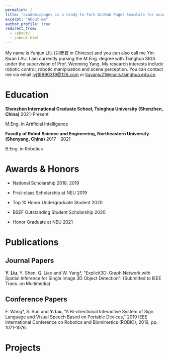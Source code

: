 ```yaml
---
permalink: /
title: "academicpages is a ready-to-fork GitHub Pages template for academic personal websites"
excerpt: "About me"
author_profile: true
redirect_from: 
  - /about/
  - /about.html
---
```


My name is Yanjun LIU (刘彦君 in Chinese) and you can also call me Yin-Kwan LAU. I am currently pursing the M.Eng. degree with Tsinghua SIGS under the supervision of Prof. Wenming Yang. My research interests include robotic control, robotic manipluation and scene perception. You can contact me via email lyj19990319@126.com or liuyanju21@mails.tsinghua.edu.cn.

Education
======
**Shenzhen International Graduate School, Tsinghua University (Shenzhen, China)**            2021-Present

M.Eng. in Artificial Intelligence

**Faculty of Robot Science and Engineering, Northeastern University (Shenyang, China)**            2017 - 2021

B.Eng. in Robotics

Awards & Honors
======
* National Scholarship    2018, 2019

* First-class Scholarship at NEU    2019

* Top 10 Honor Undergraduate Student     2020

* BSEF Outstanding Student Scholarship    2020

* Honor Graduate at NEU    2021

Publications
======
Journal Papers
------
**Y. Liu**, Y. Shen, Q. Liao and W. Yang*, "Explicit3D: Graph Network with Spatial Inference for Single Image 3D Object Detection". (Submitted to IEEE Trans. on Multimedia)

Conference Papers
------
F. Wang*, S. Sun and **Y. Liu**, "A Bi-directional Interactive System of Sign Language and Visual Speech Based on Portable Devices," 2019 IEEE International Conference on Robotics and Biomimetics (ROBIO), 2019, pp. 1071-1076.

Projects
======

